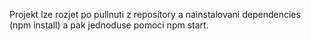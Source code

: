 Projekt lze rozjet po pullnuti z repository a nainstalovani dependencies (npm install) a pak jednoduse pomoci npm start. 